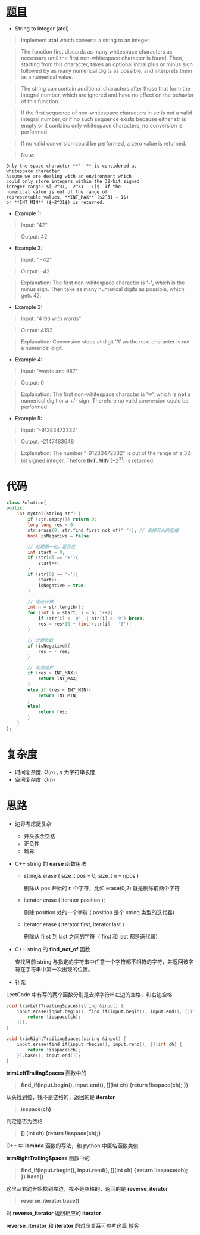 # [题目](https://leetcode.com/problems/string-to-integer-atoi/)

* String to Integer (atoi)

> Implement **atoi** which converts a string to an integer.

> The function first discards as many whitespace characters as necessary until the first non-whitespace character is found. Then, starting from this character, takes an optional initial plus or minus sign followed by as many numerical digits as possible, and interprets them as a numerical value.

> The string can contain additional characters after those that form the integral number, which are ignored and have no effect on the behavior of this function.

> If the first sequence of non-whitespace characters in str is not a valid integral number, or if no such sequence exists because either str is empty or it contains only whitespace characters, no conversion is performed.

> If no valid conversion could be performed, a zero value is returned.

> Note:
    
    Only the space character **' '** is considered as
    whitespace character.
    Assume we are dealing with an environment which
    could only store integers within the 32-bit signed
    integer range: $[−2^31,  2^31 − 1]$. If the
    numerical value is out of the range of
    representable values, **INT_MAX** ($2^31 − 1$) 
    or **INT_MIN** ($−2^31$) is returned.


* Example 1:

> Input: "42"

> Output: 42

* Example 2:

> Input: "   -42"

> Output: -42

> Explanation: The first non-whitespace character is **'-'**, which is the minus sign. Then take as many numerical digits as possible, which gets 42.

* Example 3:

> Input: "4193 with words"

> Output: 4193

> Explanation: Conversion stops at digit '3' as the next character is not a numerical digit.

* Example 4:

> Input: "words and 987"

> Output: 0

> Explanation: The first non-whitespace character is 'w', which is **not** a numerical digit or a +/- sign. Therefore no valid conversion could be performed.

* Example 5:

> Input: "-91283472332"

> Output: -2147483648

> Explanation: The number "-91283472332" is out of the range of a 32-bit signed integer. Thefore **INT_MIN** ($−2^31$) is returned.

# 代码

```cpp
class Solution{
public:
    int myAtoi(string str) {
        if (str.empty()) return 0;
        long long res = 0;
        str.erase(0, str.find_first_not_of(" ")); // 去掉开头的空格
        bool isNegative = false;

        // 处理第一位，正负性
        int start = 0;
        if (str[0] == '+'){
            start++;
        }
        if (str[0] == '-'){
            start++;
            isNegative = true;
        }

        // 逐位计算
        int n = str.length();
        for (int i = start; i < n; i++){
            if (str[i] < '0' || str[i] > '9') break;
            res = res*10 + (int)(str[i] - '0');
        }

        // 处理负数
        if (isNegative){
            res = - res;
        }

        // 处理越界
        if (res > INT_MAX){
            return INT_MAX;
        }
        else if (res < INT_MIN){
            return INT_MIN;
        }
        else{
            return res;
        }
    }
};
```

# 复杂度
* 时间复杂度: $O(n)$ , $n$ 为字符串长度
* 空间复杂度: $O(n)$

# 思路
* 边界考虑挺复杂
    * 开头多余空格
    * 正负性
    * 越界 
* C++ string 的 **earse** 函数用法
    * string& erase ( size_t pos = 0, size_t n = npos ) 
      
      删除从 pos 开始的 n 个字符，比如 erase(0,2) 就是删除前两个字符
    * iterator erase ( iterator position );
       
       删除 position 处的一个字符 ( position 是个 string 类型的迭代器)
   * iterator erase ( iterator first, iterator last )
   
       删除从 first 到 last 之间的字符（ first 和 last 都是迭代器）
* C++ string 的 **find\_not\_of** 函数
   
   查找当前 string 与指定的字符串中任意一个字符都不相符的字符，并返回该字符在字符串中第一次出现的位置。
   
* 补充

LeetCode 中有写的两个函数分别是去掉字符串左边的空格，和右边空格

```cpp
void trimLeftTrailingSpaces(string &input) {
    input.erase(input.begin(), find_if(input.begin(), input.end(), [](int ch) {
        return !isspace(ch);
    }));
}

void trimRightTrailingSpaces(string &input) {
    input.erase(find_if(input.rbegin(), input.rend(), [](int ch) {
        return !isspace(ch);
    }).base(), input.end());
}
```
**trimLeftTrailingSpaces** 函数中的
>  **find_if(input.begin(), input.end(), \[](int ch) {return !isspace(ch); })**
   
从头找到位，找不是空格的，返回的是 **iterator**
      
  > **isspace(ch)** 
      
 判定是否为空格
 
 > **\[] (int ch) {return !isspace(ch);}**  
      
 C++ 中 **lambda** 函数的写法，和 python 中匿名函数类似
      
**trimRightTrailingSpaces** 函数中的

> **find_if(input.rbegin(), input.rend(), \[](int ch) { return !isspace(ch); }).base()**

这里从右边开始找到左边，找不是空格的，返回的是 **reverse_iterator**

> **reverse_iterator.base()**

对 **reverse_iterator** 返回相应的 **iterator**

**reverse_iterator** 和 **iterator** 的对应关系可参考这篇 [博客](https://blog.csdn.net/qq_22194315/article/details/57144854)
